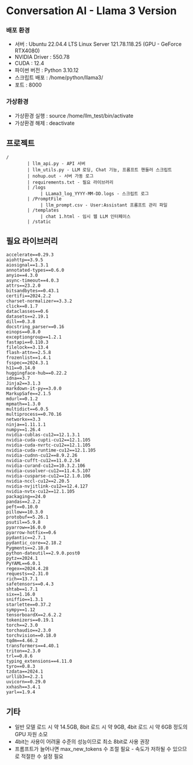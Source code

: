 # Conversation AI - Llama 3 Version


### 배포 환경
- 서버 : Ubuntu 22.04.4 LTS Linux Server 121.78.118.25 (GPU - GeForce RTX4080)
- NVIDIA Driver : 550.78
- CUDA : 12.4
- 파이썬 버전 : Python 3.10.12
- 스크립트 배포 : /home/python/llama3/
- 포트 : 8000


### 가상환경
- 가상환경 실행 : source /home/llm_test/bin/activate
- 가상환경 해제 : deactivate


## 프로젝트
```
/
        | llm_api.py - API 서버
        | llm_utils.py - LLM 로딩, Chat 기능, 프롬프트 핸들러 스크립트
        | nohup.out - 서버 가동 로그
        | requirements.txt - 필요 라이브러리
        | /logs
             | LLama3_log_YYYY-MM-DD.logs - 스크립트 로그
        | /PromptFile
             | llm_prompt.csv - User:Assistant 프롬프트 관리 파일
        | /templates
             | chat 1.html - 임시 웹 LLM 인터페이스
        | /static
```


## 필요 라이브러리
```
accelerate==0.29.3
aiohttp==3.9.5
aiosignal==1.3.1
annotated-types==0.6.0
anyio==4.3.0
async-timeout==4.0.3
attrs==23.2.0
bitsandbytes==0.43.1
certifi==2024.2.2
charset-normalizer==3.3.2
click==8.1.7
dataclasses==0.6
datasets==2.19.1
dill==0.3.8
docstring_parser==0.16
einops==0.8.0
exceptiongroup==1.2.1
fastapi==0.110.3
filelock==3.13.4
flash-attn==2.5.8
frozenlist==1.4.1
fsspec==2024.3.1
h11==0.14.0
huggingface-hub==0.22.2
idna==3.7
Jinja2==3.1.3
markdown-it-py==3.0.0
MarkupSafe==2.1.5
mdurl==0.1.2
mpmath==1.3.0
multidict==6.0.5
multiprocess==0.70.16
networkx==3.3
ninja==1.11.1.1
numpy==1.26.4
nvidia-cublas-cu12==12.1.3.1
nvidia-cuda-cupti-cu12==12.1.105
nvidia-cuda-nvrtc-cu12==12.1.105
nvidia-cuda-runtime-cu12==12.1.105
nvidia-cudnn-cu12==8.9.2.26
nvidia-cufft-cu12==11.0.2.54
nvidia-curand-cu12==10.3.2.106
nvidia-cusolver-cu12==11.4.5.107
nvidia-cusparse-cu12==12.1.0.106
nvidia-nccl-cu12==2.20.5
nvidia-nvjitlink-cu12==12.4.127
nvidia-nvtx-cu12==12.1.105
packaging==24.0
pandas==2.2.2
peft==0.10.0
pillow==10.3.0
protobuf==5.26.1
psutil==5.9.8
pyarrow==16.0.0
pyarrow-hotfix==0.6
pydantic==2.7.1
pydantic_core==2.18.2
Pygments==2.18.0
python-dateutil==2.9.0.post0
pytz==2024.1
PyYAML==6.0.1
regex==2024.4.28
requests==2.31.0
rich==13.7.1
safetensors==0.4.3
shtab==1.7.1
six==1.16.0
sniffio==1.3.1
starlette==0.37.2
sympy==1.12
tensorboardX==2.6.2.2
tokenizers==0.19.1
torch==2.3.0
torchaudio==2.3.0
torchvision==0.18.0
tqdm==4.66.2
transformers==4.40.1
triton==2.3.0
trl==0.8.6
typing_extensions==4.11.0
tyro==0.8.3
tzdata==2024.1
urllib3==2.2.1
uvicorn==0.29.0
xxhash==3.4.1
yarl==1.9.4
```

## 기타
- 일반 모델 로드 시 약 14.5GB, 8bit 로드 시 약 9GB, 4bit 로드 시 약 6GB 정도의 GPU 자원 소모
- 4bit는 사용이 어려울 수준의 성능이므로 최소 8bit로 사용 권장
- 프롬프트가 늘어나면 max_new_tokens 수 조절 필요 - 속도가 저하될 수 있으므로 적절한 수 설정 필요